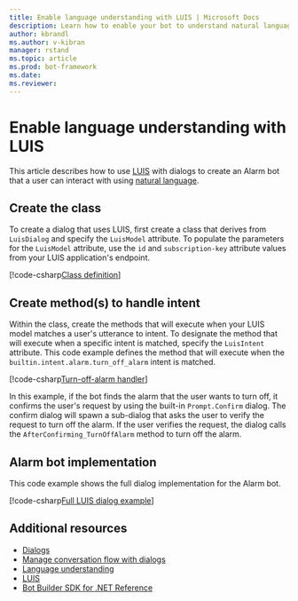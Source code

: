 ```yaml
---
title: Enable language understanding with LUIS | Microsoft Docs
description: Learn how to enable your bot to understand natural language by using LUIS dialogs in the Bot Builder SDK for .NET.
author: kbrandl
ms.author: v-kibran
manager: rstand
ms.topic: article
ms.prod: bot-framework
ms.date: 
ms.reviewer:
---
```


# Enable language understanding with LUIS

This article describes how to use <a href="https://www.luis.ai" target="_blank">LUIS</a> with dialogs to 
create an Alarm bot that a user can interact with using [natural language](../cognitive-services-bot-intelligence-overview.md#language-understanding). 

## Create the class

To create a dialog that uses LUIS, first create a class that derives from `LuisDialog` and 
specify the `LuisModel` attribute. 
To populate the parameters for the `LuisModel` attribute, use 
the `id` and `subscription-key` attribute values from your LUIS application's endpoint.

[!code-csharp[Class definition](../includes/code/dotnet-luis-dialogs.cs#classDefinition)]

## Create method(s) to handle intent

Within the class, create the methods that will execute when your LUIS model matches a user's utterance to intent. 
To designate the method that will execute when a specific intent is matched, specify the `LuisIntent` attribute. 
This code example defines the method that will execute when the `builtin.intent.alarm.turn_off_alarm` intent is matched.

[!code-csharp[Turn-off-alarm handler](../includes/code/dotnet-luis-dialogs.cs#turnOffAlarmHandler)]

In this example, if the bot finds the alarm that the user wants to turn off, 
it confirms the user's request by using the built-in `Prompt.Confirm` dialog. 
The confirm dialog will spawn a sub-dialog that asks the user to verify the request to turn off the alarm. 
If the user verifies the request, the dialog calls the `AfterConfirming_TurnOffAlarm` method to turn off the alarm. 

## Alarm bot implementation

This code example shows the full dialog implementation for the Alarm bot. 

[!code-csharp[Full LUIS dialog example](../includes/code/dotnet-luis-dialogs.cs#fullExample)]

## Additional resources

- [Dialogs](bot-builder-dotnet-dialogs.md)
- [Manage conversation flow with dialogs](bot-builder-dotnet-manage-conversation-flow.md)
- [Language understanding](../cognitive-services-bot-intelligence-overview.md#language-understanding)
- <a href="https://www.luis.ai" target="_blank">LUIS</a>
- <a href="https://docs.microsoft.com/en-us/dotnet/api/?view=botbuilder-3.8" target="_blank">Bot Builder SDK for .NET Reference</a>